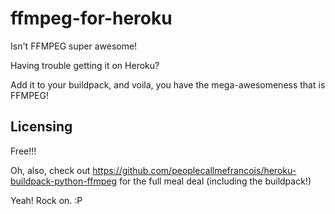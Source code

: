 ffmpeg-for-heroku
=================


Isn't FFMPEG super awesome!

Having trouble getting it on Heroku?

Add it to your buildpack, and voila, you have the mega-awesomeness that is FFMPEG!

Licensing
---------

Free!!!

Oh, also, check out https://github.com/peoplecallmefrancois/heroku-buildpack-python-ffmpeg 
for the full meal deal (including the buildpack!)

Yeah! Rock on. :P
